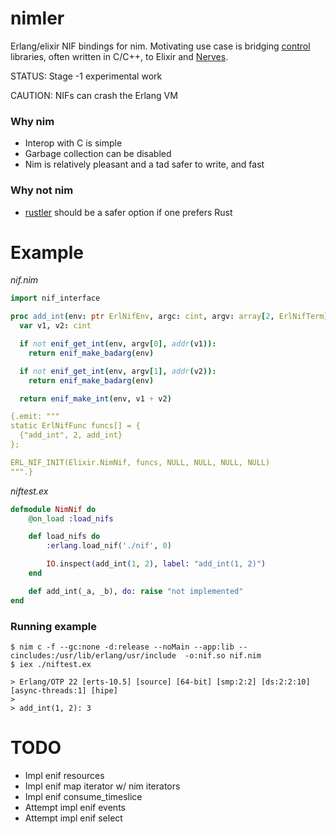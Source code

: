 
# nimler

Erlang/elixir NIF bindings for nim. Motivating use case is bridging [control](https://en.wikipedia.org/wiki/Control_theory) libraries, often written in C/C++, to Elixir and [Nerves](https://nerves-project.org/).

STATUS: Stage -1 experimental work

CAUTION: NIFs can crash the Erlang VM

### Why nim

* Interop with C is simple
* Garbage collection can be disabled
* Nim is relatively pleasant and a tad safer to write, and fast

### Why not nim

* [rustler](https://github.com/rusterlium/rustler) should be a safer option if one prefers Rust


# Example

*nif.nim*

```nim
import nif_interface

proc add_int(env: ptr ErlNifEnv, argc: cint, argv: array[2, ErlNifTerm]): ErlNifTerm {.exportc.} =
  var v1, v2: cint

  if not enif_get_int(env, argv[0], addr(v1)):
    return enif_make_badarg(env)

  if not enif_get_int(env, argv[1], addr(v2)):
    return enif_make_badarg(env)

  return enif_make_int(env, v1 + v2)

{.emit: """
static ErlNifFunc funcs[] = {
  {"add_int", 2, add_int}
};

ERL_NIF_INIT(Elixir.NimNif, funcs, NULL, NULL, NULL, NULL)
""".}
```

*niftest.ex*

```elixir
defmodule NimNif do
    @on_load :load_nifs

    def load_nifs do
        :erlang.load_nif('./nif', 0)

        IO.inspect(add_int(1, 2), label: "add_int(1, 2)")
    end

    def add_int(_a, _b), do: raise "not implemented"
end
```

### Running example

```
$ nim c -f --gc:none -d:release --noMain --app:lib --cincludes:/usr/lib/erlang/usr/include  -o:nif.so nif.nim
$ iex ./niftest.ex

> Erlang/OTP 22 [erts-10.5] [source] [64-bit] [smp:2:2] [ds:2:2:10] [async-threads:1] [hipe]
>
> add_int(1, 2): 3
```

# TODO

* Impl enif resources
* Impl enif map iterator w/ nim iterators
* Impl enif consume_timeslice
* Attempt impl enif events
* Attempt impl enif select

